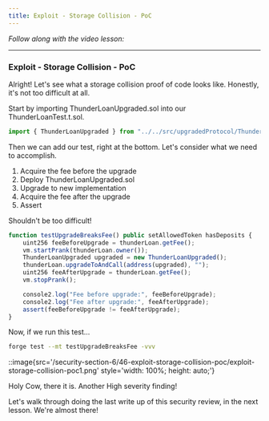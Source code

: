 ```yaml
---
title: Exploit - Storage Collision - PoC
---
```


_Follow along with the video lesson:_

---

### Exploit - Storage Collision - PoC

Alright! Let's see what a storage collision proof of code looks like. Honestly, it's not too difficult at all.

Start by importing ThunderLoanUpgraded.sol into our ThunderLoanTest.t.sol.

```js
import { ThunderLoanUpgraded } from "../../src/upgradedProtocol/ThunderLoanUpgraded.sol";
```

Then we can add our test, right at the bottom. Let's consider what we need to accomplish.

1. Acquire the fee before the upgrade
2. Deploy ThunderLoanUpgraded.sol
3. Upgrade to new implementation
4. Acquire the fee after the upgrade
5. Assert

Shouldn't be too difficult!

```js
function testUpgradeBreaksFee() public setAllowedToken hasDeposits {
    uint256 feeBeforeUpgrade = thunderLoan.getFee();
    vm.startPrank(thunderLoan.owner());
    ThunderLoanUpgraded upgraded = new ThunderLoanUpgraded();
    thunderLoan.upgradeToAndCall(address(upgraded), "");
    uint256 feeAfterUpgrade = thunderLoan.getFee();
    vm.stopPrank();

    console2.log("Fee before upgrade:", feeBeforeUpgrade);
    console2.log("Fee after upgrade:", feeAfterUpgrade);
    assert(feeBeforeUpgrade != feeAfterUpgrade);
}
```

Now, if we run this test...

```bash
forge test --mt testUpgradeBreaksFee -vvv
```

::image{src='/security-section-6/46-exploit-storage-collision-poc/exploit-storage-collision-poc1.png' style='width: 100%; height: auto;'}

Holy Cow, there it is. Another High severity finding!

Let's walk through doing the last write up of this security review, in the next lesson. We're almost there!

